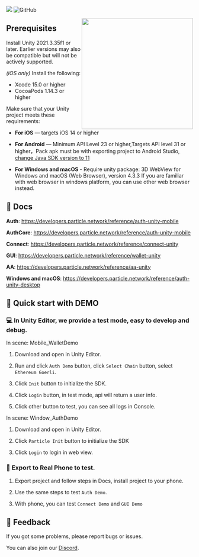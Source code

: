 
![](https://img.shields.io/badge/C%23-%F0%9F%92%AA-blue?style=round)
![GitHub](https://img.shields.io/github/license/silviopaganini/nft-market?style=round)


<img align="right" width="300" src="https://user-images.githubusercontent.com/2645876/189301811-ddd221a9-0e59-46eb-8f99-281307d45948.png"></img>

## **Prerequisites**

Install Unity 2021.3.35f1 or later. Earlier versions may also be compatible but will not be actively supported. 

*(iOS only)* Install the following:

- Xcode 15.0 or higher
- CocoaPods 1.14.3 or higher

Make sure that your Unity project meets these requirements:

- **For iOS** — targets iOS 14 or higher
- **For Android** — Minimum API Level 23 or higher,Targets API level 31 or higher，Pack apk must be with exporting project to Android Studio, [change Java SDK version to 11](https://stackoverflow.com/questions/66449161/how-to-upgrade-an-android-project-to-java-11)


- **For Windows and macOS** - 
Require unity package: 3D WebView for Windows and macOS (Web Browser), version 4.3.3
If you are familiar with web browser in windows platform, you can use other web browser instead.

## 📗 Docs

**Auth**: https://developers.particle.network/reference/auth-unity-mobile

**AuthCore**: https://developers.particle.network/reference/auth-unity-mobile

**Connect**: https://developers.particle.network/reference/connect-unity

**GUI**: https://developers.particle.network/reference/wallet-unity

**AA**: https://developers.particle.network/reference/aa-unity

**Windows and macOS**: https://developers.particle.network/reference/auth-unity-desktop

## 🚀 Quick start with DEMO


### 💻 In Unity Editor, we provide a test mode, easy to develop and debug.

In scene: Mobile_WalletDemo

1. Download and open in Unity Editor.

2. Run and click `Auth Demo` button, click `Select Chain` button, select `Ethereum Goerli`.

3. Click `Init` button to initialize the SDK.

4. Click `Login` button, in test mode, api will return a user info.

5. Click other button to test, you can see all logs in Console.

In scene: Window_AuthDemo

1. Download and open in Unity Editor.
 
2. Click `Particle Init` button to initialize the SDK

3. Click `Login` to login in web view.


### 📲 Export to Real Phone to test.

1. Export project and follow steps in Docs, install project to your phone.
   
2. Use the same steps to test `Auth Demo`.

3. With phone, you can test `Connect Demo` and `GUI Demo`

## 💼 Feedback

If you got some problems, please report bugs or issues.

You can also join our [Discord](https://discord.gg/2y44qr6CR2).

